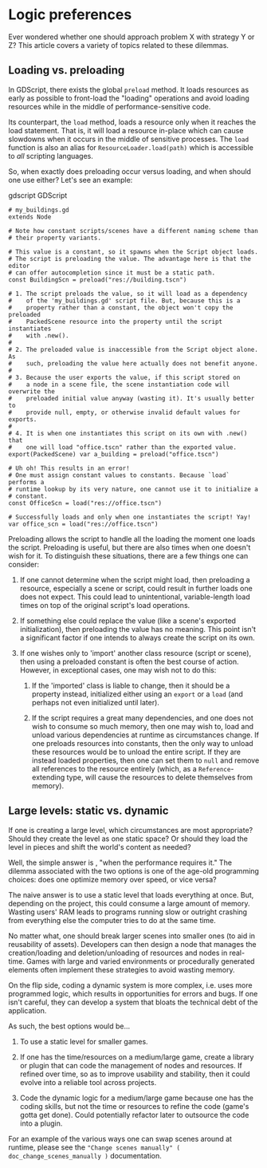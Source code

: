 

# Logic preferences

Ever wondered whether one should approach problem X with strategy Y or Z?
This article covers a variety of topics related to these dilemmas.

## Loading vs. preloading

In GDScript, there exists the global
`preload` method. It loads resources as
early as possible to front-load the "loading" operations and avoid loading
resources while in the middle of performance-sensitive code.

Its counterpart, the `load` method, loads a
resource only when it reaches the load statement. That is, it will load a
resource in-place which can cause slowdowns when it occurs in the middle of
sensitive processes. The `load` function is also an alias for
`ResourceLoader.load(path)` which is
accessible to *all* scripting languages.

So, when exactly does preloading occur versus loading, and when should one use
either? Let's see an example:

gdscript GDScript

```
# my_buildings.gd
extends Node

# Note how constant scripts/scenes have a different naming scheme than
# their property variants.

# This value is a constant, so it spawns when the Script object loads.
# The script is preloading the value. The advantage here is that the editor
# can offer autocompletion since it must be a static path.
const BuildingScn = preload("res://building.tscn")

# 1. The script preloads the value, so it will load as a dependency
#    of the 'my_buildings.gd' script file. But, because this is a
#    property rather than a constant, the object won't copy the preloaded
#    PackedScene resource into the property until the script instantiates
#    with .new().
#
# 2. The preloaded value is inaccessible from the Script object alone. As
#    such, preloading the value here actually does not benefit anyone.
#
# 3. Because the user exports the value, if this script stored on
#    a node in a scene file, the scene instantiation code will overwrite the
#    preloaded initial value anyway (wasting it). It's usually better to
#    provide null, empty, or otherwise invalid default values for exports.
#
# 4. It is when one instantiates this script on its own with .new() that
#    one will load "office.tscn" rather than the exported value.
export(PackedScene) var a_building = preload("office.tscn")

# Uh oh! This results in an error!
# One must assign constant values to constants. Because `load` performs a
# runtime lookup by its very nature, one cannot use it to initialize a
# constant.
const OfficeScn = load("res://office.tscn")

# Successfully loads and only when one instantiates the script! Yay!
var office_scn = load("res://office.tscn")
```

Preloading allows the script to handle all the loading the moment one loads the
script. Preloading is useful, but there are also times when one doesn't wish
for it. To distinguish these situations, there are a few things one can
consider:

1. If one cannot determine when the script might load, then preloading a
   resource, especially a scene or script, could result in further loads one
   does not expect. This could lead to unintentional, variable-length
   load times on top of the original script's load operations.

2. If something else could replace the value (like a scene's exported
   initialization), then preloading the value has no meaning. This point isn't
   a significant factor if one intends to always create the script on its own.

3. If one wishes only to 'import' another class resource (script or scene),
   then using a preloaded constant is often the best course of action. However,
   in exceptional cases, one may wish not to do this:

   1. If the 'imported' class is liable to change, then it should be a property
      instead, initialized either using an `export` or a `load` (and
      perhaps not even initialized until later).

   2. If the script requires a great many dependencies, and one does not wish
      to consume so much memory, then one may wish to, load and unload various
      dependencies at runtime as circumstances change. If one preloads
      resources into constants, then the only way to unload these resources
      would be to unload the entire script. If they are instead loaded
      properties, then one can set them to `null` and remove all references
      to the resource entirely (which, as a
      `Reference`-extending type, will cause the
      resources to delete themselves from memory).

## Large levels: static vs. dynamic

If one is creating a large level, which circumstances are most appropriate?
Should they create the level as one static space? Or should they load the
level in pieces and shift the world's content as needed?

Well, the simple answer is , "when the performance requires it." The
dilemma associated with the two options is one of the age-old programming
choices: does one optimize memory over speed, or vice versa?

The naive answer is to use a static level that loads everything at once.
But, depending on the project, this could consume a large amount of
memory. Wasting users' RAM leads to programs running slow or outright
crashing from everything else the computer tries to do at the same time.

No matter what, one should break larger scenes into smaller ones (to aid
in reusability of assets). Developers can then design a node that manages the
creation/loading and deletion/unloading of resources and nodes in real-time.
Games with large and varied environments or procedurally generated
elements often implement these strategies to avoid wasting memory.

On the flip side, coding a dynamic system is more complex, i.e. uses more
programmed logic, which results in opportunities for errors and bugs. If one
isn't careful, they can develop a system that bloats the technical debt of
the application.

As such, the best options would be...

1. To use a static level for smaller games.

2. If one has the time/resources on a medium/large game, create a library or
   plugin that can code the management of nodes and resources. If refined
   over time, so as to improve usability and stability, then it could evolve
   into a reliable tool across projects.

3. Code the dynamic logic for a medium/large game because one has the coding
   skills, but not the time or resources to refine the code (game's
   gotta get done). Could potentially refactor later to outsource the code
   into a plugin.

For an example of the various ways one can swap scenes around at runtime,
please see the `"Change scenes manually" ( doc_change_scenes_manually )`
documentation.
